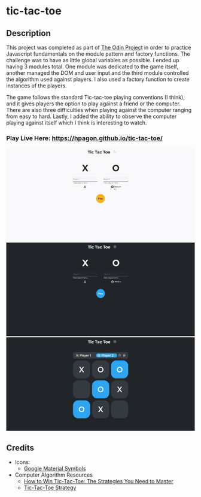 # tic-tac-toe
## Description
This project was completed as part of [The Odin Project](https://www.theodinproject.com/) in order to practice Javascript fundamentals on the module pattern and factory functions. The challenge was to have as little global variables as possible. I ended up having 3 modules total. One module was dedicated to the game itself, another managed the DOM and user input and the third module controlled the algorithm used against players. I also used a factory function to create instances of the players.

The game follows the standard Tic-tac-toe playing conventions (I think), and it gives players the option to play against a friend or the computer. There are also three difficulties when playing against the computer ranging from easy to hard. Lastly, I added the ability to observe the computer playing against itself which I think is interesting to watch. 

### Play Live Here: https://hpagon.github.io/tic-tac-toe/
<img src="images/tictactoedemo.gif" alt="Tic-tac-toe demo video" 
style="height: 250px; justify-self">
<img src="images/homescreen.png" alt="Home page screenshot" style="height: 250px; justify-self">
<img src="images/examplegame.png" alt="Example game screenshot" style="height: 250px; justify-self">

## Credits
- Icons:
    - [Google Material Symbols](https://fonts.google.com/icons)
- Computer Algorithm Resources
    - [How to Win Tic-Tac-Toe: The Strategies You Need to Master](https://www.rd.com/article/how-to-win-tic-tac-toe/)
    - [Tic-Tac-Toe Strategy](https://blog.ostermiller.org/tic-tac-toe-strategy/)